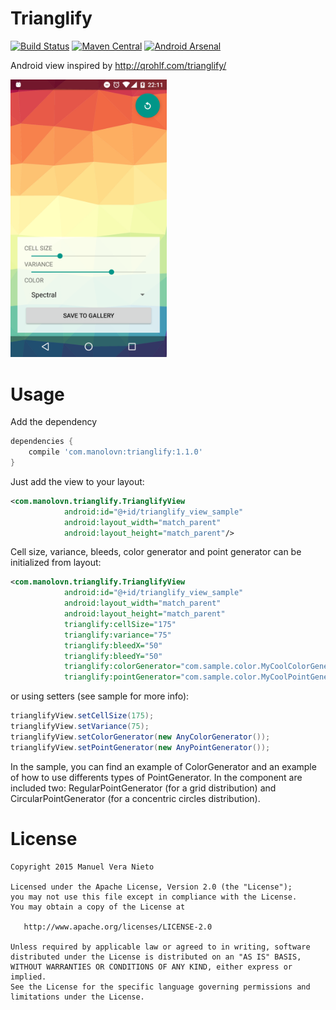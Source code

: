 # Trianglify
[![Build Status](https://travis-ci.org/manolovn/trianglify.svg?branch=master)](https://travis-ci.org/manolovn/trianglify)
[![Maven Central](https://img.shields.io/maven-central/v/com.manolovn/trianglify.svg)](https://maven-badges.herokuapp.com/maven-central/com.manolovn/trianglify)
[![Android Arsenal](https://img.shields.io/badge/Android%20Arsenal-Trianglify-brightgreen.svg?style=flat)](http://android-arsenal.com/details/1/3014)

Android view inspired by http://qrohlf.com/trianglify/ 

<img src="./art/001.png " alt="Demo Screenshot" width="250" />

# Usage

Add the dependency

```groovy
dependencies {
    compile 'com.manolovn:trianglify:1.1.0'
}
```

Just add the view to your layout:

```xml
<com.manolovn.trianglify.TrianglifyView
            android:id="@+id/trianglify_view_sample"
            android:layout_width="match_parent"
            android:layout_height="match_parent"/>
```

Cell size, variance, bleeds, color generator and point generator can be initialized from layout:

```xml
<com.manolovn.trianglify.TrianglifyView
            android:id="@+id/trianglify_view_sample"
            android:layout_width="match_parent"
            android:layout_height="match_parent"
            trianglify:cellSize="175"
            trianglify:variance="75"
            trianglify:bleedX="50"
            trianglify:bleedY="50"
            trianglify:colorGenerator="com.sample.color.MyCoolColorGenerator"
            trianglify:pointGenerator="com.sample.color.MyCoolPointGenerator"/>
```

or using setters (see sample for more info):

```java
trianglifyView.setCellSize(175);
trianglifyView.setVariance(75);
trianglifyView.setColorGenerator(new AnyColorGenerator());
trianglifyView.setPointGenerator(new AnyPointGenerator());
```

In the sample, you can find an example of ColorGenerator and an example of how to use differents types of PointGenerator. In the component are included two: RegularPointGenerator (for a grid distribution) and CircularPointGenerator (for a concentric circles distribution).

# License

    Copyright 2015 Manuel Vera Nieto

    Licensed under the Apache License, Version 2.0 (the "License");
    you may not use this file except in compliance with the License.
    You may obtain a copy of the License at

       http://www.apache.org/licenses/LICENSE-2.0

    Unless required by applicable law or agreed to in writing, software
    distributed under the License is distributed on an "AS IS" BASIS,
    WITHOUT WARRANTIES OR CONDITIONS OF ANY KIND, either express or implied.
    See the License for the specific language governing permissions and
    limitations under the License.
